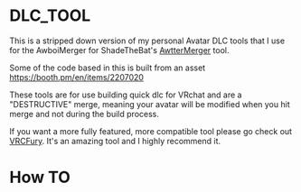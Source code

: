 # DLC_TOOL

This is a stripped down version of my personal Avatar DLC tools that I use for the AwboiMerger for ShadeTheBat's [AwtterMerger](https://github.com/dubstepdragon/AwtterMerger) tool.

Some of the code based in this is built from an asset https://booth.pm/en/items/2207020

These tools are for use building quick dlc for VRchat and are a "DESTRUCTIVE" merge, meaning your avatar will be modified when you hit merge and not during the build process. 

If you want a more fully featured, more compatible tool please go check out [VRCFury](https://vrcfury.com/). It's an amazing tool and I highly recommend it. 


# How TO

